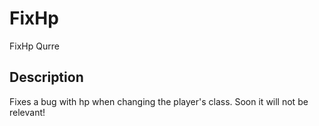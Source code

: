 # FixHp
FixHp Qurre
## Description
Fixes a bug with hp when changing the player's class. 
Soon it will not be relevant!
